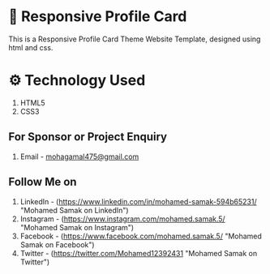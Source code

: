 # 🥘 Responsive Profile Card

This is a Responsive Profile Card Theme Website Template, designed using html and css.


# ⚙️ Technology Used
1. HTML5
2. CSS3


## For Sponsor or Project Enquiry
1. Email - mohagamal475@gmail.com


## Follow Me on
1. LinkedIn - (https://www.linkedin.com/in/mohamed-samak-594b65231/ "Mohamed Samak on LinkedIn")
2. Instagram - (https://www.instagram.com/mohamed.samak.5/ "Mohamed Samak on Instagram")
3. Facebook - (https://www.facebook.com/mohamed.samak.5/ "Mohamed Samak on Facebook")
5. Twitter - (https://twitter.com/Mohamed12392431 "Mohamed Samak on Twitter")

